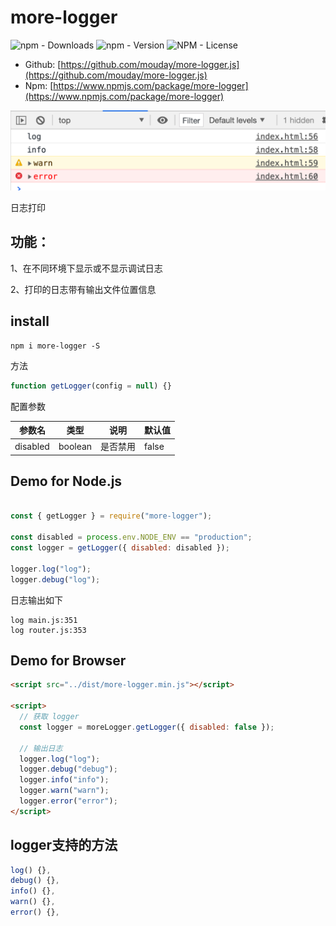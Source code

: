 # more-logger

![npm - Downloads](https://img.shields.io/npm/dm/more-logger)
![npm - Version](https://img.shields.io/npm/v/more-logger)
![NPM - License](https://img.shields.io/npm/l/more-logger)

- Github: [https://github.com/mouday/more-logger.js](https://github.com/mouday/more-logger.js)
- Npm: [https://www.npmjs.com/package/more-logger](https://www.npmjs.com/package/more-logger)

![](doc/loger.png)

日志打印

## 功能：

1、在不同环境下显示或不显示调试日志

2、打印的日志带有输出文件位置信息

## install

```
npm i more-logger -S
```

方法

```js
function getLogger(config = null) {}
```

配置参数

| 参数名   | 类型    | 说明     | 默认值 |
| -------- | ------- | -------- | ------ |
| disabled | boolean | 是否禁用 | false  |

## Demo for Node.js

```js

const { getLogger } = require("more-logger");

const disabled = process.env.NODE_ENV == "production";
const logger = getLogger({ disabled: disabled });

logger.log("log");
logger.debug("log");
```

日志输出如下

```
log main.js:351
log router.js:353
```

## Demo for Browser

```html
<script src="../dist/more-logger.min.js"></script>

<script>
  // 获取 logger
  const logger = moreLogger.getLogger({ disabled: false });

  // 输出日志
  logger.log("log");
  logger.debug("debug");
  logger.info("info");
  logger.warn("warn");
  logger.error("error");
</script>
```

## logger支持的方法

```js
log() {},
debug() {},
info() {},
warn() {},
error() {},
```
